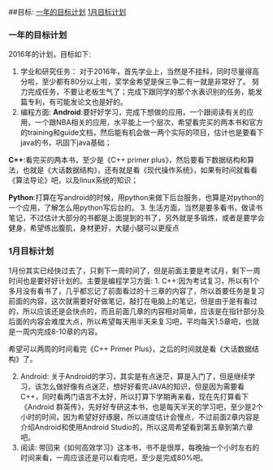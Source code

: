 
##目标:
[一年的目标计划](#2016)
[1月目标计划](#1)

<h3 id="2016">一年的目标计划</h3>

2016年的计划，目标如下:
1. 学业和研究任务：
对于2016年，首先学业上，当然是不挂科，同时尽量得高分啦，至少都有80分以上啦，奖学金希望是保三争二有一就是非常好了。
努力完成任务，不要让老板生气了；完成下跟同学的那个水表识别的任务，能发篇专利，有可能发论文也是好的。
2. 编程方面:
**Android**:要好好学习，完成下想做的应用，一个跟阅读有关的应用，一个跟NBA相关的应用，水平能上一个层次，希望看完买的两本书和官方的training和guide文档，然后能有机会做一两个实际的项目，估计也是要看下java的书，巩固下java基础；

**C++**:看完买的两本书，至少是《C++ primer plus》，然后要看下数据结构和算法，也就是《大话数据结构》，还有就是看《现代操作系统》，如果有时间就看看《算法导论》吧，以及linux系统的知识；

**Python**:打算在写android的时候，用python来做下后台服务，也算是对python的一个应用，了解怎么用python写后台的。
3. 生活方面，当然是要多看书，做读书笔记，不过估计大部分的书都是上面提到的书了，另外就是多锻炼，或者是要学会健身，希望练出腹肌，身材更好，大腿小腿可以更瘦点

<h3 id="1">1月目标计划</h3>
1月份其实已经快过去了，只剩下一周时间了，但是前面主要是考试月，剩下一周时间也是要好好计划的。主要是编程学习方面:
1. C++:因为考试复习，所以有1个多月没有看书了，几乎都忘记了前面看过的十三章的内容了，所以首要任务是复习前面的内容，这次就需要好好做笔记，敲打在电脑上的笔记，但是由于是有看过的，所以应该还是会快点的，而且前面几章的内容相对简单，应该是在指针部分及后面的内容会难度大点，所以希望每天用半天来复习吧，平均每天1.5章吧，也就是一周内完成8-10章的内容。

希望可以两周的时间看完《C++ Primer Plus》，之后的时间就是看《大话数据结构》了。

2. Android: 关于Android的学习，其实是有点迷茫，算是入门了，但是继续学习，该怎么做好像有点迷茫，想好好看完JAVA的知识，但是因为需要看C++，同时看两门语言不太好，所以打算下学期再来看，现在先打算看下《Android 群英传》，先好好专研这本书，也是每天半天的学习吧，至少是2个小时的时间，因为希望好好琢磨，所以进度估计会慢点，不过前面2章内容是介绍Android和使用Android Studio的，所以这周希望看到第五章到第六章吧。
3. 阅读: 带回来《如何高效学习》这本书，书不是很厚，每晚抽一个小时左右的时间来看，一周应该还是可以看完吧，至少是完成80%吧。